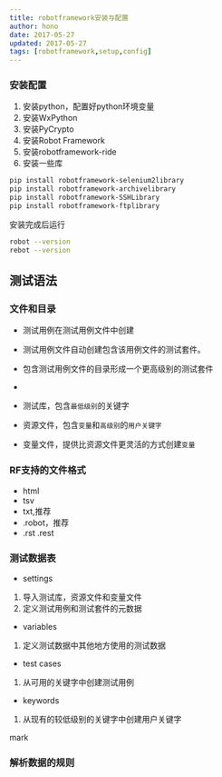 ```yaml
---
title: robotframework安装与配置
author: hono
date: 2017-05-27
updated: 2017-05-27
tags: [robotframework,setup,config]
---
```

### 安装配置

1. 安装python，配置好python环境变量
2. 安装WxPython
3. 安装PyCrypto
4. 安装Robot Framework
5. 安装robotframework-ride
6. 安装一些库

```bash
pip install robotframework-selenium2library
pip install robotframework-archivelibrary
pip install robotframework-SSHLibrary
pip install robotframework-ftplibrary
```
安装完成后运行
```bash
robot --version
rebot --version
```
## 测试语法

### 文件和目录
* 测试用例在测试用例文件中创建
* 测试用例文件自动创建包含该用例文件的测试套件。
* 包含测试用例文件的目录形成一个更高级别的测试套件
* 

* 测试库，包含`最低级别`的关键字
* 资源文件，包含`变量`和`高级别`的`用户关键字`
* 变量文件，提供比资源文件更灵活的方式创建`变量`

### RF支持的文件格式
* html
* tsv
* txt,推荐
* .robot，推荐
* .rst .rest

### 测试数据表
* settings
1. 导入测试库，资源文件和变量文件
2. 定义测试用例和测试套件的元数据
* variables
1. 定义测试数据中其他地方使用的测试数据
* test cases
1. 从可用的关键字中创建测试用例
* keywords
1. 从现有的较低级别的关键字中创建用户关键字

mark

### 解析数据的规则




